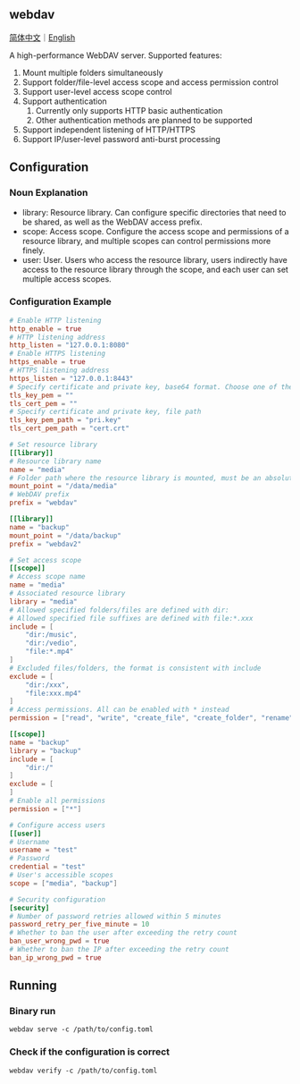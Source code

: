 ## webdav

[简体中文](README.md)｜[English](README.en.md)

A high-performance WebDAV server. Supported features:

1. Mount multiple folders simultaneously
2. Support folder/file-level access scope and access permission control
3. Support user-level access scope control
4. Support authentication
    1. Currently only supports HTTP basic authentication
    2. Other authentication methods are planned to be supported
5. Support independent listening of HTTP/HTTPS
6. Support IP/user-level password anti-burst processing

## Configuration

### Noun Explanation

+ library: Resource library. Can configure specific directories that need to be shared, as well as the WebDAV access
  prefix.
+ scope: Access scope. Configure the access scope and permissions of a resource library, and multiple scopes can control
  permissions more finely.
+ user: User. Users who access the resource library, users indirectly have access to the resource library through the
  scope, and each user can set multiple access scopes.

### Configuration Example

```toml
# Enable HTTP listening
http_enable = true
# HTTP listening address
http_listen = "127.0.0.1:8080"
# Enable HTTPS listening
https_enable = true
# HTTPS listening address
https_listen = "127.0.0.1:8443"
# Specify certificate and private key, base64 format. Choose one of the two
tls_key_pem = ""
tls_cert_pem = ""
# Specify certificate and private key, file path
tls_key_pem_path = "pri.key"
tls_cert_pem_path = "cert.crt"

# Set resource library
[[library]]
# Resource library name
name = "media"
# Folder path where the resource library is mounted, must be an absolute path
mount_point = "/data/media"
# WebDAV prefix
prefix = "webdav"

[[library]]
name = "backup"
mount_point = "/data/backup"
prefix = "webdav2"

# Set access scope
[[scope]]
# Access scope name
name = "media"
# Associated resource library
library = "media"
# Allowed specified folders/files are defined with dir:
# Allowed specified file suffixes are defined with file:*.xxx
include = [
    "dir:/music",
    "dir:/vedio",
    "file:*.mp4"
]
# Excluded files/folders, the format is consistent with include
exclude = [
    "dir:/xxx",
    "file:xxx.mp4"
]
# Access permissions. All can be enabled with * instead
permission = ["read", "write", "create_file", "create_folder", "rename"]

[[scope]]
name = "backup"
library = "backup"
include = [
    "dir:/"
]
exclude = [
]
# Enable all permissions
permission = ["*"]

# Configure access users
[[user]]
# Username
username = "test"
# Password
credential = "test"
# User's accessible scopes
scope = ["media", "backup"]

# Security configuration
[security]
# Number of password retries allowed within 5 minutes
password_retry_per_five_minute = 10
# Whether to ban the user after exceeding the retry count
ban_user_wrong_pwd = true
# Whether to ban the IP after exceeding the retry count
ban_ip_wrong_pwd = true
```

## Running

### Binary run

```shell
webdav serve -c /path/to/config.toml
```

### Check if the configuration is correct

```shell
webdav verify -c /path/to/config.toml
```